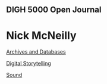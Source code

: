 ## DIGH 5000 Open Journal
# Nick McNeilly

[Archives and Databases](https://nickmcneilly.github.io/openjournal/OJ1.html)

[Digital Storytelling](https://nickmcneilly.github.io/openjournal/OJ2.html)

[Sound](https://nickmcneilly.github.io/openjournal/OJ3.html)
